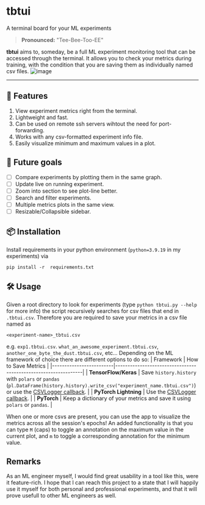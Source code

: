 # tbtui
A terminal board for your ML experiments
> **Pronounced:** "Tee-Bee-Too-EE"

**tbtui** aims to, someday, be a full ML experiment monitoring tool that can be accessed through the terminal. It allows you to check your metrics during training, with the condition that you are saving them as individually named csv files. 
![image](https://github.com/user-attachments/assets/ef815570-d09c-4dc9-9d30-e330fc038df8)

---

## 🚀 Features
1. View experiment metrics right from the terminal.
2. Lightweight and fast.
3. Can be used on remote ssh servers wihtout the need for port-forwarding.
4. Works with any csv-formatted experiment info file.
5. Easily visualize minimum and maximum values in a plot.

## 🎯 Future goals
- [ ] Compare experiments by plotting them in the same graph.
- [ ] Update live on running experiment.
- [ ] Zoom into section to see plot-line better.
- [ ] Search and filter experiments.
- [ ] Multiple metrics plots in the same view.
- [ ] Resizable/Collapsible sidebar.

## 📦 Installation
Install requirements in your python environment (`python=3.9.19` in my experiments) via
```
pip install -r  requirements.txt
```

## 🛠️ Usage
Given a root directory to look for experiments (type `python tbtui.py --help` for more info) the script recursively searches for csv files that end in `.tbtui.csv`. Therefore you are required to save your metrics in a csv file named as 
```
<experiment-name>_tbtui.csv
```
e.g. `exp1.tbtui.csv`. `what_an_awesome_experiment.tbtui.csv`, `another_one_byte_the_dust.tbtui.csv`, etc...
Depending on the ML framework of choice there are different options to do so:
| Framework               | How to Save Metrics |
|-------------------------|----------------------------------------------------------------|
| **TensorFlow/Keras**    | Save `history.history` with `polars` or `pandas` (`pl.DataFrame(history.history).write_csv("experiment_name.tbtui.csv")`) or use the [CSVLogger callback](https://keras.io/api/callbacks/csv_logger/). |
| **PyTorch Lightning**   | Use the [CSVLogger callback](https://lightning.ai/docs/pytorch/stable/api/lightning.pytorch.loggers.csv_logs.html). |
| **PyTorch**            | Keep a dictionary of your metrics and save it using `polars` or `pandas`. |

When one or more csvs are present, you can use the app to visualize the metrics across all the session's epochs!
An added functionality is that you can type `M` (caps) to toggle an annotation on the maximum value in the current plot, and `m` to toggle a corresponding annotation for the minimum value.

## Remarks
As an ML engineer myself, I would find great usability in a tool like this, were it feature-rich. I hope that I can reach this project to a state that I will happily use it myself for both personal and professional experiments, and that it will prove usefull to other ML engineers as well.
  
